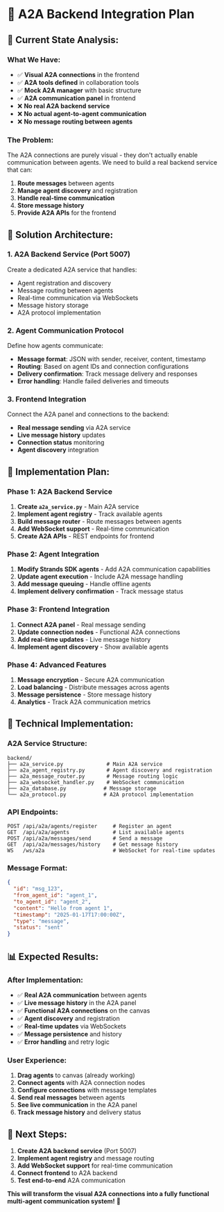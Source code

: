 # 🔗 A2A Backend Integration Plan

## 🚨 **Current State Analysis:**

### **What We Have:**
- ✅ **Visual A2A connections** in the frontend
- ✅ **A2A tools defined** in collaboration tools
- ✅ **Mock A2A manager** with basic structure
- ✅ **A2A communication panel** in frontend
- ❌ **No real A2A backend service**
- ❌ **No actual agent-to-agent communication**
- ❌ **No message routing between agents**

### **The Problem:**
The A2A connections are purely visual - they don't actually enable communication between agents. We need to build a real backend service that can:
1. **Route messages** between agents
2. **Manage agent discovery** and registration
3. **Handle real-time communication**
4. **Store message history**
5. **Provide A2A APIs** for the frontend

## 🎯 **Solution Architecture:**

### **1. A2A Backend Service (Port 5007)**
Create a dedicated A2A service that handles:
- Agent registration and discovery
- Message routing between agents
- Real-time communication via WebSockets
- Message history storage
- A2A protocol implementation

### **2. Agent Communication Protocol**
Define how agents communicate:
- **Message format**: JSON with sender, receiver, content, timestamp
- **Routing**: Based on agent IDs and connection configurations
- **Delivery confirmation**: Track message delivery and responses
- **Error handling**: Handle failed deliveries and timeouts

### **3. Frontend Integration**
Connect the A2A panel and connections to the backend:
- **Real message sending** via A2A service
- **Live message history** updates
- **Connection status** monitoring
- **Agent discovery** integration

## 🚀 **Implementation Plan:**

### **Phase 1: A2A Backend Service**
1. **Create `a2a_service.py`** - Main A2A service
2. **Implement agent registry** - Track available agents
3. **Build message router** - Route messages between agents
4. **Add WebSocket support** - Real-time communication
5. **Create A2A APIs** - REST endpoints for frontend

### **Phase 2: Agent Integration**
1. **Modify Strands SDK agents** - Add A2A communication capabilities
2. **Update agent execution** - Include A2A message handling
3. **Add message queuing** - Handle offline agents
4. **Implement delivery confirmation** - Track message status

### **Phase 3: Frontend Integration**
1. **Connect A2A panel** - Real message sending
2. **Update connection nodes** - Functional A2A connections
3. **Add real-time updates** - Live message history
4. **Implement agent discovery** - Show available agents

### **Phase 4: Advanced Features**
1. **Message encryption** - Secure A2A communication
2. **Load balancing** - Distribute messages across agents
3. **Message persistence** - Store message history
4. **Analytics** - Track A2A communication metrics

## 🔧 **Technical Implementation:**

### **A2A Service Structure:**
```
backend/
├── a2a_service.py              # Main A2A service
├── a2a_agent_registry.py       # Agent discovery and registration
├── a2a_message_router.py       # Message routing logic
├── a2a_websocket_handler.py    # WebSocket communication
├── a2a_database.py            # Message storage
└── a2a_protocol.py            # A2A protocol implementation
```

### **API Endpoints:**
```
POST /api/a2a/agents/register     # Register an agent
GET  /api/a2a/agents              # List available agents
POST /api/a2a/messages/send       # Send a message
GET  /api/a2a/messages/history    # Get message history
WS   /ws/a2a                      # WebSocket for real-time updates
```

### **Message Format:**
```json
{
  "id": "msg_123",
  "from_agent_id": "agent_1",
  "to_agent_id": "agent_2",
  "content": "Hello from agent 1",
  "timestamp": "2025-01-17T17:00:00Z",
  "type": "message",
  "status": "sent"
}
```

## 📊 **Expected Results:**

### **After Implementation:**
- ✅ **Real A2A communication** between agents
- ✅ **Live message history** in the A2A panel
- ✅ **Functional A2A connections** on the canvas
- ✅ **Agent discovery** and registration
- ✅ **Real-time updates** via WebSockets
- ✅ **Message persistence** and history
- ✅ **Error handling** and retry logic

### **User Experience:**
1. **Drag agents** to canvas (already working)
2. **Connect agents** with A2A connection nodes
3. **Configure connections** with message templates
4. **Send real messages** between agents
5. **See live communication** in the A2A panel
6. **Track message history** and delivery status

## 🎯 **Next Steps:**

1. **Create A2A backend service** (Port 5007)
2. **Implement agent registry** and message routing
3. **Add WebSocket support** for real-time communication
4. **Connect frontend** to A2A backend
5. **Test end-to-end** A2A communication

**This will transform the visual A2A connections into a fully functional multi-agent communication system!** 🚀











